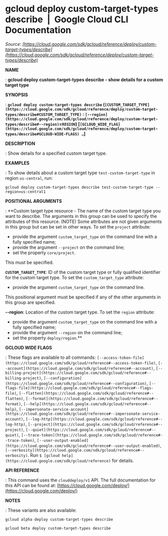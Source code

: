 # gcloud deploy custom-target-types describe  |  Google Cloud CLI Documentation

*Source: [https://cloud.google.com/sdk/gcloud/reference/deploy/custom-target-types/describe](https://cloud.google.com/sdk/gcloud/reference/deploy/custom-target-types/describe)*

**NAME**

: **gcloud deploy custom-target-types describe - show details for a custom target type**

**SYNOPSIS**

: **`gcloud deploy custom-target-types describe` (`[CUSTOM_TARGET_TYPE](https://cloud.google.com/sdk/gcloud/reference/deploy/custom-target-types/describe#CUSTOM_TARGET_TYPE)` : `[--region](https://cloud.google.com/sdk/gcloud/reference/deploy/custom-target-types/describe#--region)`=`REGION`) [`[GCLOUD_WIDE_FLAG](https://cloud.google.com/sdk/gcloud/reference/deploy/custom-target-types/describe#GCLOUD-WIDE-FLAGS) …`]**

**DESCRIPTION**

: Show details for a specified custom target type.

**EXAMPLES**

: To show details about a custom target type `test-custom-target-type`
in region `us-central`, run:

```
gcloud deploy custom-target-types describe test-custom-target-type --region=us-central1
```

**POSITIONAL ARGUMENTS**

: **Custom target type resource - The name of the custom target type you want to
describe. The arguments in this group can be used to specify the attributes of
this resource. (NOTE) Some attributes are not given arguments in this group but
can be set in other ways.
To set the `project` attribute:

- provide the argument `custom_target_type` on the command line with a
fully specified name;
- provide the argument `--project` on the command line;
- set the property `core/project`.

This must be specified.

**`CUSTOM_TARGET_TYPE`**:
ID of the custom target type or fully qualified identifier for the custom target
type.
To set the `custom_target_type` attribute:

- provide the argument `custom_target_type` on the command line.

This positional argument must be specified if any of the other arguments in this
group are specified.

**--region**:
Location of the custom target type.
To set the `region` attribute:

- provide the argument `custom_target_type` on the command line with a
fully specified name;
- provide the argument `--region` on the command line;
- set the property `deploy/region`.**

**GCLOUD WIDE FLAGS**

: These flags are available to all commands: `[--access-token-file](https://cloud.google.com/sdk/gcloud/reference#--access-token-file)`,
`[--account](https://cloud.google.com/sdk/gcloud/reference#--account)`, `[--billing-project](https://cloud.google.com/sdk/gcloud/reference#--billing-project)`,
`[--configuration](https://cloud.google.com/sdk/gcloud/reference#--configuration)`,
`[--flags-file](https://cloud.google.com/sdk/gcloud/reference#--flags-file)`,
`[--flatten](https://cloud.google.com/sdk/gcloud/reference#--flatten)`, `[--format](https://cloud.google.com/sdk/gcloud/reference#--format)`, `[--help](https://cloud.google.com/sdk/gcloud/reference#--help)`, `[--impersonate-service-account](https://cloud.google.com/sdk/gcloud/reference#--impersonate-service-account)`,
`[--log-http](https://cloud.google.com/sdk/gcloud/reference#--log-http)`,
`[--project](https://cloud.google.com/sdk/gcloud/reference#--project)`, `[--quiet](https://cloud.google.com/sdk/gcloud/reference#--quiet)`, `[--trace-token](https://cloud.google.com/sdk/gcloud/reference#--trace-token)`, `[--user-output-enabled](https://cloud.google.com/sdk/gcloud/reference#--user-output-enabled)`,
`[--verbosity](https://cloud.google.com/sdk/gcloud/reference#--verbosity)`.
Run `$ [gcloud help](https://cloud.google.com/sdk/gcloud/reference)` for details.

**API REFERENCE**

: This command uses the `clouddeploy/v1` API. The full documentation
for this API can be found at: [https://cloud.google.com/deploy/](https://cloud.google.com/deploy/)

**NOTES**

: These variants are also available:

```
gcloud alpha deploy custom-target-types describe
```

```
gcloud beta deploy custom-target-types describe
```